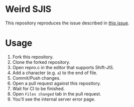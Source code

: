 # Weird SJIS
This repository reproduces the issue described in [this issue](https://github.com/ut-issl/c2a-core/pull/119).

# Usage
1. Fork this repository.
2. Clone the forked repository.
3. Open repro.c in the editor that supports Shift-JIS.
4. Add a character (e.g. `a`) to the end of file.
5. Commit/Push changes.
6. Open a pull request against this repository.
7. Wait for CI to be finished.
8. Open `Files changed` tab in the pull request.
9. You'll see the internal server error page.

